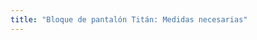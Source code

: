 ```yaml
---
title: "Bloque de pantalón Titán: Medidas necesarias"
---
```


<PatternMeasurements pattern='titan' />
